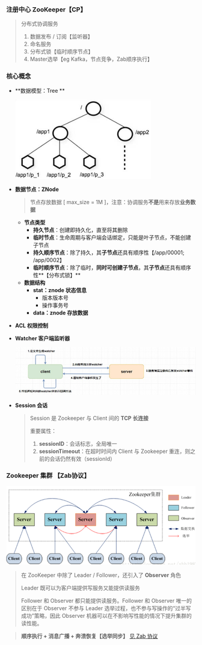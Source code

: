 ### 注册中心 ZooKeeper【CP】 

> 分布式协调服务
>
> 1. 数据发布 / 订阅【监听器】
> 2. 命名服务
> 3. 分布式锁【临时顺序节点】
> 4. Master选举【eg Kafka，节点竞争，Zab顺序执行】

### 核心概念

+ **数据模型：Tree **

  <img src="pictures\image-20201209194329666.png" alt="image-20201209194329666" style="zoom:90%;" />

+ **数据节点：ZNode**

  > 节点存放数据 [ max_size = 1M ]，注意：协调服务**不是**用来存放**业务数据**

  + **节点类型**
    + **持久节点**：创建即持久化，直至将其删除
    + **临时节点**：生命周期与客户端会话绑定，只能是叶子节点，不能创建子节点
    + **持久顺序节点**：除了持久，其**子节点**还具有顺序性【/app/00001; /app/0002】
    + **临时顺序节点**：除了临时，**同时可创建子节点**，其**子节点**还具有顺序性**【分布式锁】**
  + **数据结构**
    + **stat：znode 状态信息**
      + 版本版本号
      + 操作事务号
    + **data：znode 存放数据**

+ **ACL 权限控制**

+ **Watcher 客户端监听器**

  <img src="pictures\image-20201209200251835.png" alt="image-20201209200251835" style="zoom:90%;" />

+ **Session 会话**

  > Session 是 Zookeeper 与 Client 间的 **TCP 长连接**
  >
  > 重要属性：
  >
  > 1. **sessionID**：会话标志，全局唯一
  > 2. **sessionTimeout**：在超时时间内 Client 与 Zookeeper 重连，则之前的会话仍然有效（sessionId）



### Zookeeper 集群 【Zab协议】

<img src="pictures\image-20201209202004775.png" alt="image-20201209202004775" style="zoom:90%;" />

> 在 ZooKeeper 中除了 Leader / Follower，还引入了 **Observer** 角色
>
> Leader 既可以为客户端提供写服务又能提供读服务
>
> Follower 和 Observer 都只能提供读服务。Follower 和 Observer 唯一的区别在于 Observer 不参与 Leader 选举过程，也不参与写操作的“过半写成功”策略，因此 Observer 机器可以在不影响写性能的情况下提升集群的读性能。

> **顺序执行 + 消息广播 + 奔溃恢复【选举同步】** [见 Zab 协议](../06-分布式/01-数据一致性.md) 